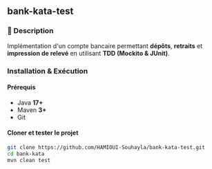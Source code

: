 ## bank-kata-test
### 📌 Description
Implémentation d'un compte bancaire permettant **dépôts**, **retraits** et **impression de relevé** en utilisant **TDD (Mockito & JUnit)**.

### Installation & Exécution

#### **Prérequis**
- Java **17+**
- Maven **3+**
- Git

#### **Cloner et tester le projet**
```bash
git clone https://github.com/HAMIOUI-Souhayla/bank-kata-test.git
cd bank-kata
mvn clean test
